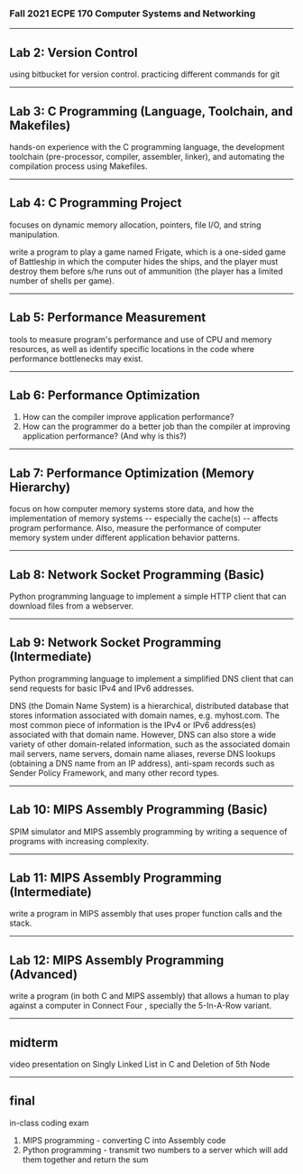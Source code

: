 ### Fall 2021 ECPE 170 Computer Systems and Networking

---

## Lab 2: Version Control

using bitbucket for version control. practicing different commands for git

---

## Lab 3: C Programming (Language, Toolchain, and Makefiles)

hands-on experience with the C programming language, the development toolchain (pre-processor, compiler, assembler, linker), and automating the compilation process using Makefiles.

---

## Lab 4: C Programming Project

focuses on dynamic memory allocation, pointers, file I/O, and string manipulation.

write a program to play a game named Frigate, which is a one-sided game of Battleship in which the computer hides the ships, and the player must destroy them before s/he runs out of ammunition (the player has a limited number of shells per game).

---

## Lab 5: Performance Measurement

tools to measure program's performance and use of CPU and memory resources, as well as identify specific locations in the code where performance bottlenecks may exist.

---

## Lab 6: Performance Optimization

1. How can the compiler improve application performance?
2. How can the programmer do a better job than the compiler at improving application performance?  (And why is this?)

---

## Lab 7: Performance Optimization (Memory Hierarchy)

focus on how computer memory systems store data, and how the implementation of memory systems -- especially the cache(s) -- affects program performance. Also, measure the performance of computer memory system under different application behavior patterns.

---

## Lab 8: Network Socket Programming (Basic)

Python programming language to implement a simple HTTP client that can download files from a webserver.

---

## Lab 9: Network Socket Programming (Intermediate)

Python programming language to implement a simplified DNS client that can send requests for basic IPv4 and IPv6 addresses.

DNS (the Domain Name System) is a hierarchical, distributed database that stores information associated with domain names, e.g. myhost.com. The most common piece of information is the IPv4 or IPv6 address(es) associated with that domain name. However, DNS can also store a wide variety of other domain-related information, such as the associated domain mail servers, name servers, domain name aliases, reverse DNS lookups (obtaining a DNS name from an IP address), anti-spam records such as Sender Policy Framework, and many other record types.

---

## Lab 10: MIPS Assembly Programming (Basic)

SPIM simulator and MIPS assembly programming by writing a sequence of programs with increasing complexity.

---

## Lab 11: MIPS Assembly Programming (Intermediate)

write a program in MIPS assembly that uses proper function calls and the stack.

---

## Lab 12: MIPS Assembly Programming (Advanced)

write a program (in both C and MIPS assembly) that allows a human to play against a computer in Connect Four , specially the 5-In-A-Row variant.

---

## midterm

video presentation on Singly Linked List in C and Deletion of 5th Node

---

## final

in-class coding exam
1. MIPS programming - converting C into Assembly code
2. Python programming - transmit two numbers to a server which will add them together and return the sum
